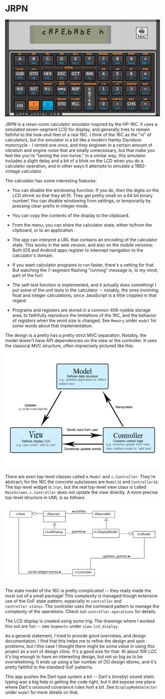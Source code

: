# JRPN

![](dartdoc/screenshot.png)

JRPN is a clean-room calculator simulator inspired by the HP-16C.
It uses a simulated seven-segment LCD for display, and
generally tries to remain faithful to the look-and-feel
of a real 16C.  I think of the 16C as the "vi" of calculators,
but the simulator is a bit like a modern Harley Davidson
motorcycle - I rented one once, and they engineer in a
certain amount of vibration and engine noise that are
totally unnecessary, but that make you feel like you're
"taming the iron horse."  In a similar way, this simulator
includes a slight delay and a bit of a blink on the LCD
when you do a calculator operation, and in other ways it
attempts to simulate a 1982-vintage calculator.

The calculator has some interesting features:

  * You can disable the windowing function.  If you do,
    then the digits on the LCD shrink so that they all fit.
    They get pretty small on a 64 bit binary number!  You can
    disable windowing from settings, or temporarily by pressing
    clear-prefix in integer mode.

  * You can copy the contents of the display to the clipboard.

  * From the menu, you can share the calculator state, either
    to/from the clipboard, or to an application.

  * The app can interpret a URL that contains an encoding of
    the calculator state.  This works in the web version, and
    also on the mobile versions:  Both iOS and Android apps
    register to intercept navigation to the calculator's domain.

  * If you want calculator programs to run faster, there's a setting
    for that.  But watching the 7-segment flashing "running" message
    is, to my mind, part of the fun!

  * The self-test function is implemented, and it actually does
    something!  I put some of the unit tests in the calculator --
    notably, the ones involving float and integer calculations,
    since JavaScript is a little crippled in that regard.

  * Programs and registers are stored in a common 406-nybble
    storage area, to faithfully reproduce the limitations of
    the 16C, and the behavior of registers when the word
    size is changed.  See `Memory` under `model` for some
    words about that implementation.

The design is a pretty has a pretty strict MVC separation.
Notably, the model doesn't have API dependencies on the
view or the controller.  It uses the classical MVC structure,
often imprecisely pictured like this:

![](dartdoc/mvc.png)

There are even top-level classes called `m.Model` and `c.Controller`.
They're abstract; for the 16C the concrete subclasses are `Model16`
and `Controller16`.  The top-level widget is `Jrpn`, but the real
top-level view class is called `MainScreen`.  `c.Controller` does
*not* update the view directly.  A more precise top-level structure
in UML is as follows:

![](dartdoc/toplevel.svg)

The state model of the 16C is pretty complicated -- they really
made the most out of a small package!  This complexity is managed
though extensive use of the GoF state pattern, especially in
`controller` and `controller.states`.  The controller uses the
command pattern to manage the complexity of the operations.
Check out `controller.operations` for details.

The LCD display is created using some trig.  The drawings where I
worked this out are fun -- see `Segments` under `view.lcd_display`.

As a general statement, I tried to provide good overviews, and
design documentation.  I find that this helps me to refine the
design and spot problems, but I this case I thought there might
be some value in using this project as a sort of design clinic.
It's a good size for that:  At about 10K LOC it's big enough to
have an interesting design, but not so big as to be overwhelming.
It ends up using a fair number of OO design idioms, and it's pretty
faithful to the standard GoF patterns.  

This app pushes the Dart type system a bit -- Dart's (mostly) 
sound static typing was a big help in getting the code right, 
but it did expose one place where Dart's unsound covariance 
rules hurt a bit.  See `DisplayModeSelector` under `model`
for more details on that.
